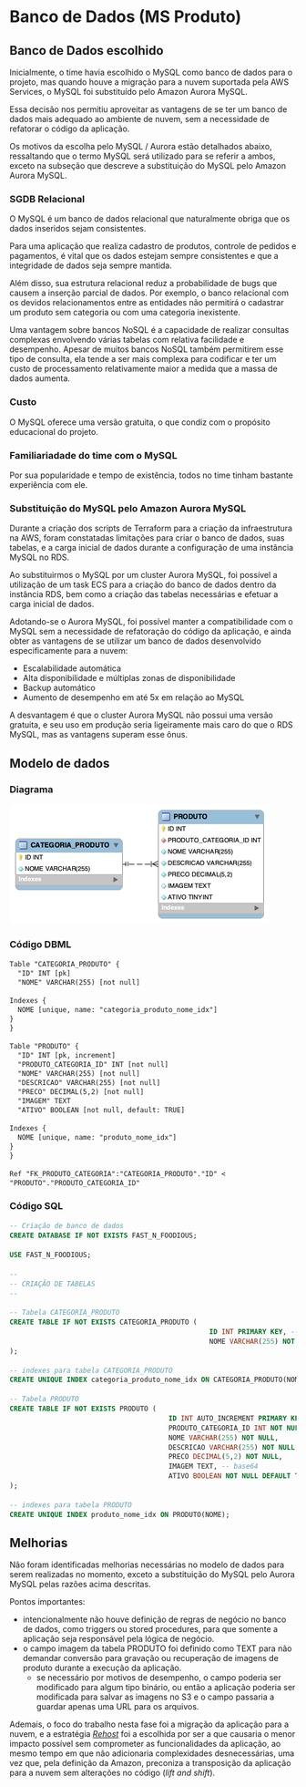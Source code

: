 # Banco de Dados (MS Produto)

## Banco de Dados escolhido

Inicialmente, o time havia escolhido o MySQL como banco de dados para o projeto, mas quando houve a migração para a nuvem suportada pela AWS Services, o MySQL foi substituído pelo Amazon Aurora MySQL.

Essa decisão nos permitiu aproveitar as vantagens de se ter um banco de dados mais adequado ao ambiente de nuvem, sem a necessidade de refatorar o código da aplicação.

Os motivos da escolha pelo MySQL / Aurora estão detalhados abaixo, ressaltando que o termo MySQL será utilizado para se referir a ambos, exceto na subseção que descreve a substituição do MySQL pelo Amazon Aurora MySQL.

### SGDB Relacional

O MySQL é um banco de dados relacional que naturalmente obriga que os dados inseridos sejam consistentes.

Para uma aplicação que realiza cadastro de produtos, controle de pedidos e pagamentos, é vital que os dados estejam sempre consistentes e que a integridade de dados seja sempre mantida.

Além disso, sua estrutura relacional reduz a probabilidade de bugs que causem a inserção parcial de dados. Por exemplo, o banco relacional com os devidos relacionamentos entre as entidades não permitirá o cadastrar um produto sem categoria ou com uma categoria inexistente.

Uma vantagem sobre bancos NoSQL é a capacidade de realizar consultas complexas envolvendo várias tabelas com relativa facilidade e desempenho. Apesar de muitos bancos NoSQL também permitirem esse tipo de consulta, ela tende a ser mais complexa para codificar e ter um custo de processamento relativamente maior a medida que a massa de dados aumenta.

### Custo

O MySQL oferece uma versão gratuita, o que condiz com o propósito educacional do projeto.

### Familiariadade do time com o MySQL

Por sua popularidade e tempo de existência, todos no time tinham bastante experiência com ele.

### Substituição do MySQL pelo Amazon Aurora MySQL

Durante a criação dos scripts de Terraform para a criação da infraestrutura na AWS, foram constatadas limitações para criar o banco de dados, suas tabelas, e a carga inicial de dados durante a configuração de uma instância MySQL no RDS.

Ao substituirmos o MySQL por um cluster Aurora MySQL, foi possível a utilização de um task ECS para a criação do banco de dados dentro da instância RDS, bem como a criação das tabelas necessárias e efetuar a carga inicial de dados.

Adotando-se o Aurora MySQL, foi possível manter a compatibilidade com o MySQL sem a necessidade de refatoração do código da aplicação, e ainda obter as vantagens de se utilizar um banco de dados desenvolvido especificamente para a nuvem:

- Escalabilidade automática
- Alta disponibilidade e múltiplas zonas de disponibilidade
- Backup automático
- Aumento de desempenho em até 5x em relação ao MySQL

A desvantagem é que o cluster Aurora MySQL não possui uma versão gratuita, e seu uso em produção seria ligeiramente mais caro do que o RDS MySQL, mas as vantagens superam esse ônus.

## Modelo de dados

### Diagrama

![fast-n-foodious-ms-produto-data-model.png](data-model-produto.png)

### Código DBML

```dbml
Table "CATEGORIA_PRODUTO" {
  "ID" INT [pk]
  "NOME" VARCHAR(255) [not null]

Indexes {
  NOME [unique, name: "categoria_produto_nome_idx"]
}
}

Table "PRODUTO" {
  "ID" INT [pk, increment]
  "PRODUTO_CATEGORIA_ID" INT [not null]
  "NOME" VARCHAR(255) [not null]
  "DESCRICAO" VARCHAR(255) [not null]
  "PRECO" DECIMAL(5,2) [not null]
  "IMAGEM" TEXT
  "ATIVO" BOOLEAN [not null, default: TRUE]

Indexes {
  NOME [unique, name: "produto_nome_idx"]
}
}

Ref "FK_PRODUTO_CATEGORIA":"CATEGORIA_PRODUTO"."ID" < "PRODUTO"."PRODUTO_CATEGORIA_ID"

```

### Código SQL

```sql
-- Criação de banco de dados
CREATE DATABASE IF NOT EXISTS FAST_N_FOODIOUS;

USE FAST_N_FOODIOUS;

--
-- CRIAÇÃO DE TABELAS
--

-- Tabela CATEGORIA_PRODUTO
CREATE TABLE IF NOT EXISTS CATEGORIA_PRODUTO (
                                                 ID INT PRIMARY KEY, -- sem auto_increment porque o conteúdo da tabela é fixa
                                                 NOME VARCHAR(255) NOT NULL
);

-- indexes para tabela CATEGORIA_PRODUTO
CREATE UNIQUE INDEX categoria_produto_nome_idx ON CATEGORIA_PRODUTO(NOME);

-- Tabela PRODUTO
CREATE TABLE IF NOT EXISTS PRODUTO (
                                       ID INT AUTO_INCREMENT PRIMARY KEY,
                                       PRODUTO_CATEGORIA_ID INT NOT NULL, CONSTRAINT FK_PRODUTO_CATEGORIA FOREIGN KEY (PRODUTO_CATEGORIA_ID) REFERENCES CATEGORIA_PRODUTO(ID),
                                       NOME VARCHAR(255) NOT NULL,
                                       DESCRICAO VARCHAR(255) NOT NULL,
                                       PRECO DECIMAL(5,2) NOT NULL,
                                       IMAGEM TEXT, -- base64
                                       ATIVO BOOLEAN NOT NULL DEFAULT TRUE
);

-- indexes para tabela PRODUTO
CREATE UNIQUE INDEX produto_nome_idx ON PRODUTO(NOME);
```

## Melhorias

Não foram identificadas melhorias necessárias no modelo de dados para serem realizadas no momento, exceto a substituição do MySQL pelo Aurora MySQL pelas razões acima descritas.

Pontos importantes:

- intencionalmente não houve definição de regras de negócio no banco de dados, como triggers ou stored procedures, para que somente a aplicação seja responsável pela lógica de negócio.
- o campo imagem da tabela PRODUTO foi definido como TEXT para não demandar conversão para gravação ou recuperação de imagens de produto durante a execução da aplicação.
  - se necessário por motivos de desempenho, o campo poderia ser modificado para algum tipo binário, ou então a aplicação poderia ser modificada para salvar as imagens no S3 e o campo passaria a guardar apenas uma URL para os arquivos.

Ademais, o foco do trabalho nesta fase foi a migração da aplicação para a nuvem, e a estratégia [_Rehost_](https://docs.aws.amazon.com/prescriptive-guidance/latest/large-migration-guide/migration-strategies.html#rehost) foi a escolhida por ser a que causaria o menor impacto possível sem comprometer as funcionalidades da aplicação, ao mesmo tempo em que não adicionaria complexidades desnecessárias, uma vez que, pela definição da Amazon, preconiza a transposição da aplicação para a nuvem sem alterações no código (_lift and shift_).
